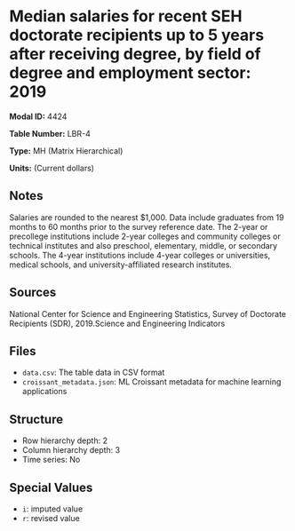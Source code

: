 # Median salaries for recent SEH doctorate recipients up to 5 years after receiving degree, by field of degree and employment sector: 2019

**Modal ID:** 4424

**Table Number:** LBR-4

**Type:** MH (Matrix Hierarchical)

**Units:** (Current dollars)

## Notes

Salaries are rounded to the nearest $1,000. Data include graduates from 19 months to 60 months prior to the survey reference date. The 2-year or precollege institutions include 2-year colleges and community colleges or technical institutes and also preschool, elementary, middle, or secondary schools. The 4-year institutions include 4-year colleges or universities, medical schools, and university-affiliated research institutes.

## Sources

National Center for Science and Engineering Statistics, Survey of Doctorate Recipients (SDR), 2019.Science and Engineering Indicators

## Files

- `data.csv`: The table data in CSV format
- `croissant_metadata.json`: ML Croissant metadata for machine learning applications

## Structure

- Row hierarchy depth: 2
- Column hierarchy depth: 3
- Time series: No

## Special Values

- `i`: imputed value
- `r`: revised value
